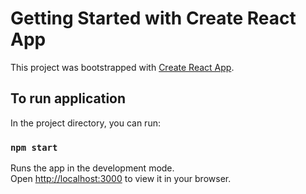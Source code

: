 # Getting Started with Create React App

This project was bootstrapped with [Create React App](https://github.com/facebook/create-react-app).

## To run application

In the project directory, you can run:

### `npm start`

Runs the app in the development mode.\
Open [http://localhost:3000](http://localhost:3000) to view it in your browser.

